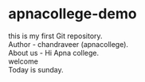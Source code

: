# apnacollege-demo
this is my first Git repository.
<br>
Author - chandraveer (apnacollege).
<br>
About us - Hi Apna college.
<br>
welcome
<br> 
Today is sunday.
